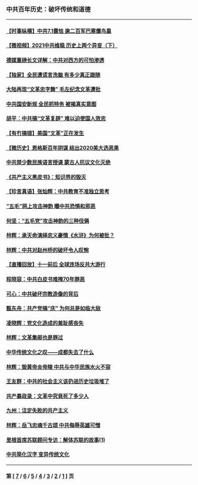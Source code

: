### 中共百年历史：破坏传统和道德
---
#### [【时事纵横】中共7.1露怯 逾二百军巴塞爆鸟巢](../../pages/nf1176114/n13043076.md?06260430) 
#### [【微视频】2021中共维稳 历史上两个异变（下）](../../pages/nf1176114/n13042288.md?06260430) 
#### [德媒重磅长文详解：中共对西方的可怕渗透](../../pages/nf1176114/n13031701.md?06260430) 
#### [【独家】全民遭谎言洗脑 有多少真正跟随](../../pages/nf1176114/n12997170.md?06260430) 
#### [大陆再现“文革忠字舞” 毛左纪念文革遭批](../../pages/nf1176114/n12947385.md?06260430) 
#### [中共国安新规 全民抓特务 被揭真实意图](../../pages/nf1176114/n12911615.md?06260430) 
#### [胡平：中共搞“文革复辟” 难以迫使国人效忠](../../pages/nf1176114/n12905760.md?06260430) 
#### [【有冇搞错】美国“文革”正在发生](../../pages/nf1176114/n12650309.md?06260430) 
#### [【微历史】恩格斯百年阴谋 结出2020美大选恶果](../../pages/nf1176114/n12597490.md?06260430) 
#### [中共禁少数民族语言授课 蒙古人抗议文化灭绝](../../pages/nf1176114/n12362711.md?06260430) 
#### [《共产主义黑皮书》：知识界的毁灭](../../pages/nf1176114/n12198436.md?06260430) 
#### [【珍言真语】张灿辉：中共教育不准独立思考](../../pages/nf1176114/n12116869.md?06260430) 
#### [“五毛”网上攻击神韵 曝中共恐惧和邪恶](../../pages/nf1176114/n11676030.md?06260430) 
#### [何坚：“五毛党”攻击神韵的三种伎俩](../../pages/nf1176114/n11676839.md?06260430) 
#### [林辉：承天命演绎忠义豪情《水浒》为何被批？](../../pages/nf1176114/n11660999.md?06260430) 
#### [林辉：中共对赵州桥的破坏令人叹惋](../../pages/nf1176114/n11622063.md?06260430) 
#### [【直播回放】十一前后 全球连场反共大游行](../../pages/nf1176114/n11544233.md?06260430) 
#### [程晓容：中共白皮书难掩70年罪恶](../../pages/nf1176114/n11552335.md?06260430) 
#### [可心：中共破坏宗教造像的背后](../../pages/nf1176114/n11518358.md?06260430) 
#### [甄东舟：共产党搞“庆” 为何总是如临大敌](../../pages/nf1176114/n11509183.md?06260430) 
#### [凌晓辉：党文化造成的羞耻感丧失](../../pages/nf1176114/n11485526.md?06260430) 
#### [林辉：文革集邮也是罪过](../../pages/nf1176114/n11362608.md?06260430) 
#### [中华传统文化之叹——成都失去了什么](../../pages/nf1176114/n11092294.md?06260430) 
#### [林辉：毁黄帝炎帝陵 中共与中华民族水火不容](../../pages/nf1176114/n11061288.md?06260430) 
#### [王友群：中共的社会主义该扔进历史垃圾堆了](../../pages/nf1176114/n11038771.md?06260430) 
#### [共产暴政录：文革中究竟死了多少人](../../pages/nf1176114/n11000879.md?06260430) 
#### [九州：注定失败的共产主义](../../pages/nf1176114/n10995753.md?06260430) 
#### [林辉：岳飞忠魂千古颂 中共侮辱英雄可憎](../../pages/nf1176114/n10990583.md?06260430) 
#### [里根首席苏联顾问专访：解体苏联的故事(1)](../../pages/nf1176114/n10927121.md?06260430) 
#### [中共简化汉字 变异传统文化](../../pages/nf1176114/n10885901.md?06260430) 

---
#### 第 [ [7](./7.md?06260430) / [6](./6.md?06260430) / [5](./5.md?06260430) / [4](./4.md?06260430) / [3](./3.md?06260430) / [2](./2.md?06260430) / [1](./1.md?06260430) ] 页
